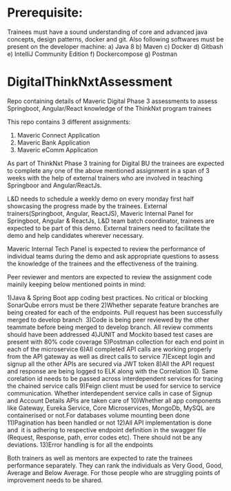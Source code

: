 # Prerequisite:
Trainees must have a sound understanding of core and advanced java concepts, design patterns, docker and git. 
Also following softwares must be present on the developer machine:
a) Java 8
b) Maven
c) Docker
d) Gitbash
e) IntelliJ Community Edition
f) Dockercompose
g) Postman  
# DigitalThinkNxtAssessment
Repo containing details of  Maveric Digital Phase 3 assessments to assess Springboot, Angular/React 
knowledge of the ThinkNxt program trainees

This repo contains 3 different assignments:
1) Maveric Connect Application
2) Maveric Bank Application
3) Maveric eComm Application

As part of ThinkNxt Phase 3 training for Digital BU the trainees are expected to complete any one of the above mentioned assignment in a span of 3 weeks 
with the help of external trainers who are involved in teaching Springboor and Angular/ReactJs. 

L&D needs to schedule a weekly demo on every monday first half showcasing the progress made by the trainees. 
External trainers(Springboot, Angular, ReactJS),  Maveric Internal Panel for Springboot, Angular & ReactJs, L&D team batch coordinator, trainees are
expected to be part of this demo. External trainers need to facilitate the demo and help candidates wherever necessary.

Maveric Internal Tech Panel is expected to review the performance of individual teams during the demo and ask appropriate questions to assess the knowledge of the trainees and the effectiveness of the training.

Peer reviewer and mentors are expected to review the assignment code mainily keeping below mentioned points in mind:

1)Java & Spring Boot app coding best practices. No critical or blocking SonarQube errors must be there
2)Whether separate feature branches are being created for each of the endpoints. Pull request has been successfully merged to develop branch 
3)Code is being peer reviewed by the other teammate before being merged to develop branch. All review comments should have been addressed
4)JUNIT and Mockito based test cases are present with 80% code coverage
5)Postman collection for each end point in each of the microservice
6)All completed API calls are working properly from the API gateway as well as direct calls to service
7)Except login and signup all the other APIs are secured via JWT token
8)All the API request and response are being logged to ELK along with the Correlation ID. Same corelation id needs to be passed across interdependent services for tracing the chained service calls
9)Feign client must be used for service to service communication. Whether interdependent service calls in case of Signup and Account Details APIs are taken care of
10)Whether all app components like Gateway, Eureka Service, Core Microservices, MongoDb, MySQL are containerised or not.For databases volume mounting been done
11)Pagination has been handled or not
12)All API implementation is done and  it is adhering to respective endpoint definition in the swagger file (Request, Response, path, error codes etc). There should not be any deviations.
13)Error handling is for all the endpoints

Both trainers as well as mentors are expected to rate the trainees performance separately. 
They can rank the individuals as Very Good, Good, Average and Below Average. For those people who are struggling points of improvement needs to be shared.



